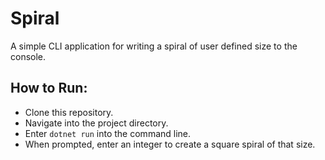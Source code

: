 # Spiral

A simple CLI application for writing a spiral of user defined size to the console.

## How to Run:
* Clone this repository.
* Navigate into the project directory.
* Enter `dotnet run` into the command line.
* When prompted, enter an integer to create a square spiral of that size.